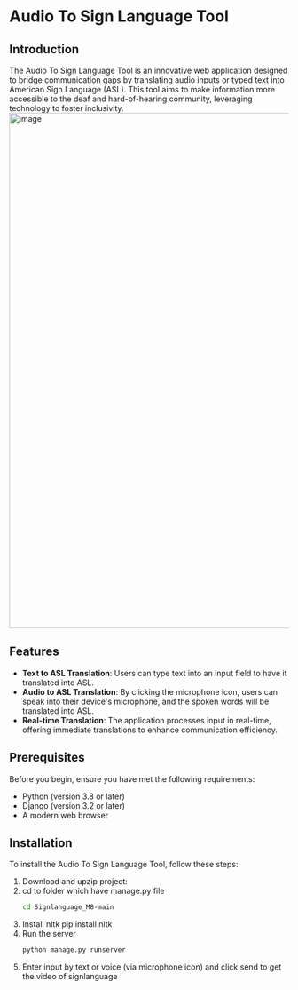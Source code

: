 # Audio To Sign Language Tool

## Introduction

The Audio To Sign Language Tool is an innovative web application designed to bridge communication gaps by translating audio inputs or typed text into American Sign Language (ASL). This tool aims to make information more accessible to the deaf and hard-of-hearing community, leveraging technology to foster inclusivity.
<img width="928" alt="image" src="https://github.com/zoeduong127/Signlanguage_M8/assets/118106249/0c29c874-c574-42c7-81be-dcc0a4948520">

## Features

- **Text to ASL Translation**: Users can type text into an input field to have it translated into ASL.
- **Audio to ASL Translation**: By clicking the microphone icon, users can speak into their device's microphone, and the spoken words will be translated into ASL.
- **Real-time Translation**: The application processes input in real-time, offering immediate translations to enhance communication efficiency.

## Prerequisites

Before you begin, ensure you have met the following requirements:
- Python (version 3.8 or later)
- Django (version 3.2 or later)
- A modern web browser

## Installation

To install the Audio To Sign Language Tool, follow these steps:

1. Download and upzip project:
2. cd to folder which have manage.py file
   ```bash
   cd Signlanguage_M8-main
3. Install nltk
   pip install nltk
4. Run the server
   ```bash
   python manage.py runserver
5. Enter input by text or voice (via microphone icon) and click send to get the video of signlanguage

